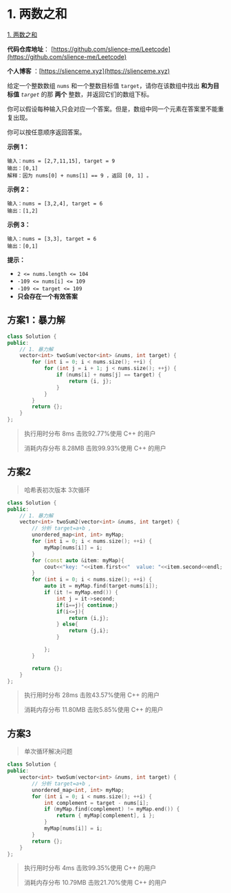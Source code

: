 

# 1. 两数之和

[1. 两数之和](https://leetcode.cn/problems/two-sum/)

**代码仓库地址**： [https://github.com/slience-me/Leetcode](https://github.com/slience-me/Leetcode)

**个人博客** ：[https://slienceme.xyz](https://slienceme.xyz)



给定一个整数数组 `nums` 和一个整数目标值 `target`，请你在该数组中找出 **和为目标值** *`target`* 的那 **两个** 整数，并返回它们的数组下标。

你可以假设每种输入只会对应一个答案。但是，数组中同一个元素在答案里不能重复出现。

你可以按任意顺序返回答案。

 

**示例 1：**

```
输入：nums = [2,7,11,15], target = 9
输出：[0,1]
解释：因为 nums[0] + nums[1] == 9 ，返回 [0, 1] 。
```

**示例 2：**

```
输入：nums = [3,2,4], target = 6
输出：[1,2]
```

**示例 3：**

```
输入：nums = [3,3], target = 6
输出：[0,1]
```

 

**提示：**

- `2 <= nums.length <= 104`
- `-109 <= nums[i] <= 109`
- `-109 <= target <= 109`
- **只会存在一个有效答案**



## 方案1：暴力解

```cpp
class Solution {
public:
    // 1. 暴力解
    vector<int> twoSum(vector<int> &nums, int target) {
        for (int i = 0; i < nums.size(); ++i) {
            for (int j = i + 1; j < nums.size(); ++j) {
                if (nums[i] + nums[j] == target) {
                    return {i, j};
                }
            }
        }
        return {};
    }
};
```

> 执行用时分布 8ms 击败92.77%使用 C++ 的用户
>
> 消耗内存分布 8.28MB 击败99.93%使用 C++ 的用户



## 方案2

> 哈希表初次版本 3次循环

```cpp
class Solution {
public:
    // 1. 暴力解
    vector<int> twoSum2(vector<int> &nums, int target) {
        // 分析 target=a+b ,
        unordered_map<int, int> myMap;
        for (int i = 0; i < nums.size(); ++i) {
            myMap[nums[i]] = i;
        }
        for (const auto &item: myMap){
            cout<<"key: "<<item.first<<"  value: "<<item.second<<endl;
        }
        for (int i = 0; i < nums.size(); ++i) {
            auto it = myMap.find(target-nums[i]);
            if (it != myMap.end()) {
                int j = it->second;
                if(i==j){ continue;}
                if(i<=j){
                    return {i,j};
                } else{
                    return {j,i};
                }

            };
        }

        return {};
    }
};
```

> 执行用时分布 28ms 击败43.57%使用 C++ 的用户
>
> 消耗内存分布 11.80MB 击败5.85%使用 C++ 的用户

## 方案3

> 单次循环解决问题

```cpp
class Solution {
public:
    vector<int> twoSum(vector<int> &nums, int target) {
        // 分析 target=a+b ,
        unordered_map<int, int> myMap;
        for (int i = 0; i < nums.size(); ++i) {
            int complement = target - nums[i];
            if (myMap.find(complement) != myMap.end()) {
                return { myMap[complement], i };
            }
            myMap[nums[i]] = i;
        }
        return {};
    }
};
```

> 执行用时分布 4ms 击败99.35%使用 C++ 的用户
>
> 消耗内存分布 10.79MB 击败21.70%使用 C++ 的用户
